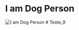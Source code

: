 <!DOCTYPE html>
<html lang="en">
<head>
    <meta charset="UTF-8">
    <meta name="viewport" content="width=device-width, initial-scale=1.0">
    <title>Document</title>
</head>
<body>
    <h1>I am Dog Person</h1>
<img src="c:\Users\morae\Downloads\il_600x600.5272985946_4o5l.webp" alt="I am Dog Person">
</body>
</html>
# Teste_9
